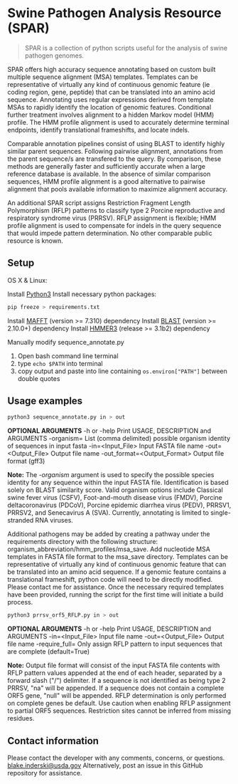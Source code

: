 # Swine Pathogen Analysis Resource (SPAR)
> SPAR is a collection of python scripts useful for the analysis of swine pathogen genomes. 

SPAR offers high accuracy sequence annotating based on custom built multiple sequence alignment (MSA) templates. Templates can be representative of virtually any kind of continuous genomic feature (ie coding region, gene, peptide) that can be translated into an amino acid sequence. Annotating uses regular expressions derived from template MSAs to rapidly identify the location of genomic features. Conditional further treatment involves alignment to a hidden Markov model (HMM) profile. The HMM profile alignment is used to accurately determine terminal endpoints, identify translational frameshifts, and locate indels.

Comparable annotation pipelines consist of using BLAST to identify highly similar parent sequences. Following pairwise alignment, annotations from the parent sequence/s are transfered to the query. By comparison, these methods are generally faster and sufficiently accurate when a large reference database is available. In the absence of  similar comparison sequences, HMM profile alignment is a good alternative to pairwise alignment that pools available information to maximize alignment accuracy.

An additional SPAR script assigns Restriction Fragment Length Polymorphism (RFLP) patterns to classify type 2 Porcine reproductive and respiratory syndrome virus (PRRSV). RFLP assignment is flexible; HMM profile alignment is used to compensate for indels in the query sequence that would impede pattern determination. No other comparable public resource is known.


## Setup

OS X & Linux:

Install [Python3][python3]
Install necessary python packages:
```sh
pip freeze > requirements.txt
```
Install [MAFFT][mafft] (version >= 7.310) dependency
Install [BLAST][blast] (version >= 2.10.0+) dependency
Install [HMMER3][hmmer3] (release >= 3.1b2) dependency

Manually modify sequence_annotate.py
1) Open bash command line terminal
2) type `echo $PATH` into terminal
3) copy output and paste into line containing `os.environ["PATH"]` between double quotes


## Usage examples

```sh
python3 sequence_annotate.py in > out
```
**OPTIONAL ARGUMENTS**
-h or -help
  Print USAGE, DESCRIPTION and ARGUMENTS
-organism=<Organisms>
  List (comma delimited) possible organism identity of sequences in input fasta
-in=<Input_File>
  Input FASTA file name
-out=<Output_File>
  Output file name
-out\_format=<Output_Format>
  Output file format (gff3)
  
**Note:** The *-organism* argument is used to specify the possible species identity for any sequence within the input FASTA file. Identification is based solely on BLAST similarity score. Valid organism options include Classical swine fever virus (CSFV), Foot-and-mouth disease virus (FMDV), Porcine deltacoronavirus (PDCoV), Porcine epidemic diarrhea virus (PEDV), PRRSV1, PRRSV2, and Senecavirus A (SVA). Currently, annotating is limited to single-stranded RNA viruses.

Additional pathogens may be added by creating a pathway under the requirements directory with the following structure: organism\_abbreviation/hmm\_profiles/msa_save. Add nucleotide MSA templates in FASTA file format to the msa\_save directory. Templates can be representative of virtually any kind of continuous genomic feature that can be translated into an amino acid sequence. If a genomic feature contains a translational frameshift, python code will need to be directly modified. Please contact me for assistance. Once the necessary required templates have been provided, running the script for the first time will initiate a build process.

```sh
python3 prrsv_orf5_RFLP.py in > out
```
**OPTIONAL ARGUMENTS**
-h or -help
  Print USAGE, DESCRIPTION and ARGUMENTS
-in=<Input_File>
  Input file name
-out=<Output_File>
  Output file name
-require_full=<Bool>
  Only assign RFLP pattern to input sequences that are complete (default=True)
  
**Note:** Output file format will consist of the input FASTA file contents with RFLP pattern values appended at the end of each header, separated by a forward slash ("/") delimiter. If a sequence is not identified as being type 2 PRRSV, "na" will be appended. If a sequence does not contain a complete ORF5 gene, "null" will be appended. RFLP determination is only performed on complete genes be default. Use caution when enabling RFLP assignment to partial ORF5 sequences. Restriction sites cannot be inferred from missing residues.


## Contact information

Please contact the developer with any comments, concerns, or questions. 
blake.inderski@usda.gov
Alternatively, post an issue in this GitHub repository for assistance.

[python3]: https://docs.python-guide.org/starting/install3/linux/
[mafft]: https://mafft.cbrc.jp/alignment/software/
[blast]: https://blast.ncbi.nlm.nih.gov/Blast.cgi?PAGE_TYPE=BlastDocs&DOC_TYPE=Download
[hmmer3]: http://hmmer.org/download.html